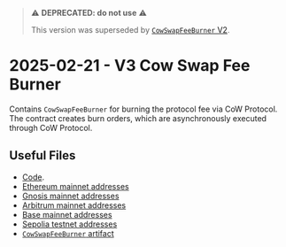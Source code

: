 > ⚠️ **DEPRECATED: do not use** ⚠️
>
> This version was superseded by [`CowSwapFeeBurner` V2](../../tasks/20250530-v3-cow-swap-fee-burner-v2/).


# 2025-02-21 - V3 Cow Swap Fee Burner

Contains `CowSwapFeeBurner` for burning the protocol fee via CoW Protocol. The contract creates burn orders, which are asynchronously executed through CoW Protocol.

## Useful Files

- [Code](https://github.com/balancer/balancer-v3-monorepo/commit/0845e3c103630c60feb756e9fc98a1ecc40535a1).
- [Ethereum mainnet addresses](./output/mainnet.json)
- [Gnosis mainnet addresses](./output/gnosis.json)
- [Arbitrum mainnet addresses](./output/arbitrum.json)
- [Base mainnet addresses](./output/base.json)
- [Sepolia testnet addresses](./output/sepolia.json)
- [`CowSwapFeeBurner` artifact](./artifact/CowSwapFeeBurner.json)
